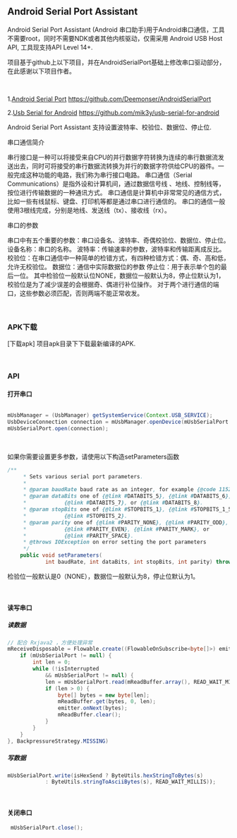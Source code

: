 ## Android Serial Port Assistant


Android Serial Port Assistant (Android 串口助手)用于Android串口通信，工具不需要root，同时不需要NDK或者其他内核驱动，仅需采用 Android USB Host API, 工具现支持API Level 14+.

项目基于github上以下项目，并在AndroidSerialPort基础上修改串口驱动部分，在此感谢以下项目作者。

<br>

1.[Android Serial Port](https://github.com/Deemonser/AndroidSerialPort) 
    https://github.com/Deemonser/AndroidSerialPort

2.[Usb Serial for Android](https://github.com/mik3y/usb-serial-for-android)
    https://github.com/mik3y/usb-serial-for-android




Android Serial Port Assistant 支持设置波特率、校验位、数据位、停止位.

串口通信简介

串行接口是一种可以将接受来自CPU的并行数据字符转换为连续的串行数据流发送出去，同时可将接受的串行数据流转换为并行的数据字符供给CPU的器件。一般完成这种功能的电路，我们称为串行接口电路。
串口通信（Serial Communications）是指外设和计算机间，通过数据信号线 、地线、控制线等，按位进行传输数据的一种通讯方式。
串口通信是计算机中非常常见的通信方式，比如一些有线鼠标、键盘、打印机等都是通过串口进行通信的。
串口的通信一般使用3根线完成，分别是地线、发送线（tx）、接收线（rx）。

串口的参数

串口中有五个重要的参数：串口设备名、波特率、奇偶校验位、数据位、停止位。
设备名称：串口的名称。
波特率：传输速率的参数，波特率和传输距离成反比。
校验位：在串口通信中一种简单的检错方式，有四种检错方式：偶、奇、高和低，允许无校验位。
数据位：通信中实际数据位的参数
停止位：用于表示单个包的最后一位。
其中检验位一般默认位NONE，数据位一般默认为8，停止位默认为1，校验位是为了减少误差的会根据奇、偶进行补位操作。
对于两个进行通信的端口，这些参数必须匹配，否则两端不能正常收发。

<br>

### APK下载

[下载apk]
项目apk目录下下载最新编译的APK.

<br>


### API

#### 打开串口

```java

mUsbManager = (UsbManager) getSystemService(Context.USB_SERVICE);
UsbDeviceConnection connection = mUsbManager.openDevice(mUsbSerialPort.getDriver().getDevice());
mUsbSerialPort.open(connection);

```
<br>

如果你需要设置更多参数，请使用以下构造setParameters函数

```java
/**
     * Sets various serial port parameters.
     *
     * @param baudRate baud rate as an integer, for example {@code 115200}.
     * @param dataBits one of {@link #DATABITS_5}, {@link #DATABITS_6},
     *            {@link #DATABITS_7}, or {@link #DATABITS_8}.
     * @param stopBits one of {@link #STOPBITS_1}, {@link #STOPBITS_1_5}, or
     *            {@link #STOPBITS_2}.
     * @param parity one of {@link #PARITY_NONE}, {@link #PARITY_ODD},
     *            {@link #PARITY_EVEN}, {@link #PARITY_MARK}, or
     *            {@link #PARITY_SPACE}.
     * @throws IOException on error setting the port parameters
     */
    public void setParameters(
            int baudRate, int dataBits, int stopBits, int parity) throws IOException;
```

检验位一般默认是0（NONE），数据位一般默认为8，停止位默认为1。

<br>

#### 读写串口

##### 读数据

```java
// 配合 Rxjava2 ，方便处理异常
mReceiveDisposable = Flowable.create((FlowableOnSubscribe<byte[]>) emitter -> {
    if (mUsbSerialPort != null) {
        int len = 0;
        while (!isInterrupted
            && mUsbSerialPort != null) {
            len = mUsbSerialPort.read(mReadBuffer.array(), READ_WAIT_MILLIS);
            if (len > 0) {
                byte[] bytes = new byte[len];
                mReadBuffer.get(bytes, 0, len);
                emitter.onNext(bytes);
                mReadBuffer.clear();
            }
        }
    }
}, BackpressureStrategy.MISSING)
```


##### 写数据

```java
mUsbSerialPort.write(isHexSend ? ByteUtils.hexStringToBytes(s)
            : ByteUtils.stringToAsciiBytes(s), READ_WAIT_MILLIS));
```

<br>

#### 关闭串口

```java
 mUsbSerialPort.close();
```

